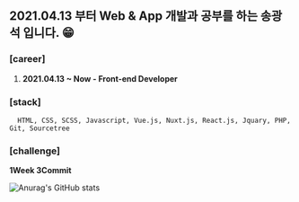 ## 2021.04.13 부터 Web & App 개발과 공부를 하는 송광석 입니다. 😁

### [career]
1) **2021.04.13 ~ Now - Front-end Developer <br>**

### [stack]
```
  HTML, CSS, SCSS, Javascript, Vue.js, Nuxt.js, React.js, Jquary, PHP, Git, Sourcetree 
```

### [challenge]
**1Week 3Commit**

![Anurag's GitHub stats](https://github-readme-stats.vercel.app/api?username=gwangseok2&theme=dark&show_icons=true)
